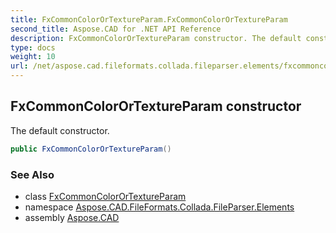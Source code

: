 ```yaml
---
title: FxCommonColorOrTextureParam.FxCommonColorOrTextureParam
second_title: Aspose.CAD for .NET API Reference
description: FxCommonColorOrTextureParam constructor. The default constructor
type: docs
weight: 10
url: /net/aspose.cad.fileformats.collada.fileparser.elements/fxcommoncolorortextureparam/fxcommoncolorortextureparam/
---
```

## FxCommonColorOrTextureParam constructor

The default constructor.

```csharp
public FxCommonColorOrTextureParam()
```

### See Also

* class [FxCommonColorOrTextureParam](../)
* namespace [Aspose.CAD.FileFormats.Collada.FileParser.Elements](../../fxcommoncolorortextureparam/)
* assembly [Aspose.CAD](../../../)



